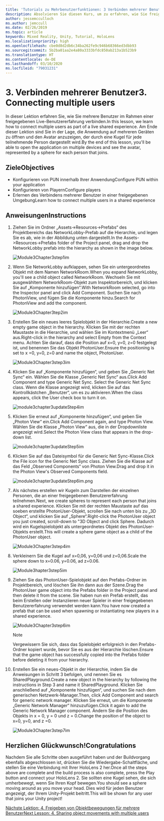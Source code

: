 ```yaml
---
title: 'Tutorials zu Mehrbenutzerfunktionen: 3 Verbinden mehrerer Benutzer'
description: Absolvieren Sie diesen Kurs, um zu erfahren, wie Sie freigegebene Mehrbenutzerumgebungen innerhalb einer HoloLens 2-Anwendung implementieren.
author: jessemcculloch
ms.author: jemccull
ms.date: 02/26/2019
ms.topic: article
keywords: Mixed Reality, Unity, Tutorial, HoloLens
ms.localizationpriority: high
ms.openlocfilehash: cbe0d8d2db6c34ba262fe9c946b68366ed3dbb93
ms.sourcegitcommit: 5b2ba01aa2e4a80a3333bfdc850ab213a1b523b9
ms.translationtype: HT
ms.contentlocale: de-DE
ms.lasthandoff: 03/10/2020
ms.locfileid: "79031231"
---
```

# <a name="3-connecting-multiple-users"></a><span data-ttu-id="dc452-105">3. Verbinden mehrerer Benutzer</span><span class="sxs-lookup"><span data-stu-id="dc452-105">3. Connecting multiple users</span></span>

<span data-ttu-id="dc452-106">In dieser Lektion erfahren Sie, wie Sie mehrere Benutzer im Rahmen einer freigegebenen Live-Benutzererfahrung verbinden.</span><span class="sxs-lookup"><span data-stu-id="dc452-106">In this lesson, we learn how to connect multiple users as part of a live shared experience.</span></span> <span data-ttu-id="dc452-107">Am Ende dieser Lektion sind Sie in der Lage, die Anwendung auf mehreren Geräten zu öffnen und den Avatar anzuzeigen, der durch eine Kugel für jede teilnehmende Person dargestellt wird.</span><span class="sxs-lookup"><span data-stu-id="dc452-107">By the end of this lesson, you'll be able to open the application on multiple devices and see the avatar, represented by a sphere for each person that joins.</span></span>

## <a name="objectives"></a><span data-ttu-id="dc452-108">Ziele</span><span class="sxs-lookup"><span data-stu-id="dc452-108">Objectives</span></span>

* <span data-ttu-id="dc452-109">Konfigurieren von PUN innerhalb Ihrer Anwendung</span><span class="sxs-lookup"><span data-stu-id="dc452-109">Configure PUN within your application</span></span>
* <span data-ttu-id="dc452-110">Konfigurieren von Playern</span><span class="sxs-lookup"><span data-stu-id="dc452-110">Configure players</span></span>
* <span data-ttu-id="dc452-111">Erlernen des Verbindens mehrerer Benutzer in einer freigegebenen Umgebung</span><span class="sxs-lookup"><span data-stu-id="dc452-111">Learn how to connect multiple users in a shared experience</span></span>

## <a name="instructions"></a><span data-ttu-id="dc452-112">Anweisungen</span><span class="sxs-lookup"><span data-stu-id="dc452-112">Instructions</span></span>

1. <span data-ttu-id="dc452-113">Ziehen Sie im Ordner „Assets->Resources->Prefabs“ des Projektbereichs das NetworkLobby-Prefab auf die Hierarchie, und legen Sie es ab, wie in der Abbildung unten dargestellt.</span><span class="sxs-lookup"><span data-stu-id="dc452-113">In the Assets->Resources->Prefabs folder of the Project panel, drag and drop the NetworkLobby prefab into the hierarchy as shown in the image below.</span></span>

    ![Module3Chapter3step1im](images/module3chapter3step1im.PNG)

2. <span data-ttu-id="dc452-115">Wenn Sie NetworkLobby aufklappen, sehen Sie ein untergeordnetes Objekt mit dem Namen NetworkRoom.</span><span class="sxs-lookup"><span data-stu-id="dc452-115">When you expand NetworkLobby, you'll see a child object called NetworkRoom.</span></span> <span data-ttu-id="dc452-116">Wechseln Sie mit ausgewähltem NetworkRoom-Objekt zum Inspektorbereich, und klicken Sie auf „Komponente hinzufügen“.</span><span class="sxs-lookup"><span data-stu-id="dc452-116">With NetworkRoom selected, go into the Inspector panel and click Add Component.</span></span> <span data-ttu-id="dc452-117">Suchen Sie nach PhotonView, und fügen Sie die Komponente hinzu.</span><span class="sxs-lookup"><span data-stu-id="dc452-117">Search for PhotonView and add the component.</span></span>

    ![Module3Chapter3tep2im](images/module3chapter3step2im.PNG)

3. <span data-ttu-id="dc452-119">Erstellen Sie ein neues leeres Spielobjekt in der Hierarchie.</span><span class="sxs-lookup"><span data-stu-id="dc452-119">Create a new empty game object in the hierarchy.</span></span> <span data-ttu-id="dc452-120">Klicken Sie mit der rechten Maustaste in die Hierarchie, und wählen Sie im Kontextmenü „Leer“ aus.</span><span class="sxs-lookup"><span data-stu-id="dc452-120">Right-click in the hierarchy and select Empty from the Context menu.</span></span> <span data-ttu-id="dc452-121">Achten Sie darauf, dass die Position auf x=0, y=0, z=0 festgelegt ist, und benennen Sie das Objekt PhotonUser.</span><span class="sxs-lookup"><span data-stu-id="dc452-121">Ensure the positioning is set to x =0, y=0, z=0 and name the object, PhotonUser.</span></span>

    ![Module3Chapter3step3im](images/module3chapter3step3im.PNG)

4. <span data-ttu-id="dc452-123">Klicken Sie auf „Komponente hinzufügen“, und geben Sie „Generic Net Sync“ ein. Wählen Sie die Klasse „Generic Net Sync“ aus.</span><span class="sxs-lookup"><span data-stu-id="dc452-123">Click Add Component and type Generic Net Sync. Select the Generic Net Sync class.</span></span> <span data-ttu-id="dc452-124">Wenn die Klasse angezeigt wird, klicken Sie auf das Kontrollkästchen „Benutzer“, um es zu aktivieren.</span><span class="sxs-lookup"><span data-stu-id="dc452-124">When the class appears, click the User check box to turn it on.</span></span>

    ![module3chapter3updateStep4im](images/module3chapter3updateStep4im.png)

5. <span data-ttu-id="dc452-126">Klicken Sie erneut auf „Komponente hinzufügen“, und geben Sie „Photon View“ ein.</span><span class="sxs-lookup"><span data-stu-id="dc452-126">Click Add Component again, and type Photon View.</span></span> <span data-ttu-id="dc452-127">Wählen Sie die Klasse „Photon View“ aus, die in der Dropdownliste angezeigt wird.</span><span class="sxs-lookup"><span data-stu-id="dc452-127">Select the Photon View class that appears in the drop-down list.</span></span>

    ![module3chapter3updateStep5im](images/module3chapter3updateStep5im.png)

6. <span data-ttu-id="dc452-129">Klicken Sie auf das Dateisymbol für die Generic Net Sync-Klasse.</span><span class="sxs-lookup"><span data-stu-id="dc452-129">Click the File icon for the Generic Net Sync class.</span></span> <span data-ttu-id="dc452-130">Ziehen Sie die Klasse auf das Feld „Observed Components“ von Photon View.</span><span class="sxs-lookup"><span data-stu-id="dc452-130">Drag and drop it in the Photon View's Observed Components field.</span></span>

    ![module3chapter3updateStep6im.png](images/module3chapter3updateStep6im.png)

7. <span data-ttu-id="dc452-132">Als nächstes erstellen wir Kugeln zum Darstellen der einzelnen Personen, die an einer freigegebenen Benutzererfahrung teilnehmen.</span><span class="sxs-lookup"><span data-stu-id="dc452-132">Next, we create spheres to represent each person that joins a shared experience.</span></span> <span data-ttu-id="dc452-133">Klicken Sie mit der rechten Maustaste auf das soeben erstellte PhotonUser-Objekt, scrollen Sie nach unten bis zu „3D Object“, und klicken Sie auf „Sphere“.</span><span class="sxs-lookup"><span data-stu-id="dc452-133">Right-click the PhotonUser object you just created, scroll-down to "3D Object and click Sphere.</span></span> <span data-ttu-id="dc452-134">Dadurch wird ein Kugelspielobjekt als untergeordnetes Objekt des PhotonUser-Objekts erstellt.</span><span class="sxs-lookup"><span data-stu-id="dc452-134">This will create a sphere game object as a child of the PhotonUser object.</span></span>

    ![Module3Chapter3step4im](images/module3chapter3step4im.PNG)

8. <span data-ttu-id="dc452-136">Verkleinern Sie die Kugel auf x=0,06, y=0,06 und z=0,06.</span><span class="sxs-lookup"><span data-stu-id="dc452-136">Scale the sphere down to x=0.06, y=0.06, ad z=0.06.</span></span>

    ![Module3hapter3step5im](images/module3chapter3step5im.PNG)

9. <span data-ttu-id="dc452-138">Ziehen Sie das PhotonUser-Spielobjekt auf den Prefabs-Ordner im Projektbereich, und löschen Sie ihn dann aus der Szene.</span><span class="sxs-lookup"><span data-stu-id="dc452-138">Drag the PhotonUser game object into the Prefabs folder in the Project panel and then delete it from the scene.</span></span> <span data-ttu-id="dc452-139">Sie haben nun ein Prefab erstellt, das beim Erstellen oder Instanziieren neuer Spieler in einer freigegebenen Benutzererfahrung verwendet werden kann.</span><span class="sxs-lookup"><span data-stu-id="dc452-139">You have now created a prefab that can be used when spawning or instantiating new players in a shared experience.</span></span>

    ![Module3Chapter3step6im](images/module3chapter3step6im.PNG)

    >[!NOTE]
    ><span data-ttu-id="dc452-141">Vergewissern Sie sich, dass das Spielobjekt erfolgreich in den Prefabs-Ordner kopiert wurde, bevor Sie es aus der Hierarchie löschen.</span><span class="sxs-lookup"><span data-stu-id="dc452-141">Ensure that the game object has successfully copied into the Prefabs folder before deleting it from your hierarchy.</span></span>

10. <span data-ttu-id="dc452-142">Erstellen Sie ein neues-Objekt in der Hierarchie, indem Sie die Anweisungen in Schritt 3 befolgen, und nennen Sie es SharedPlayground.</span><span class="sxs-lookup"><span data-stu-id="dc452-142">Create a new object in the hierarchy by following the instructions in Step 3 and name it SharedPlayground.</span></span> <span data-ttu-id="dc452-143">Klicken Sie anschließend auf „Komponente hinzufügen“, und suchen Sie nach dem generischen Netzwerk-Manager.</span><span class="sxs-lookup"><span data-stu-id="dc452-143">Then, click Add Component and search for generic network manager.</span></span>  <span data-ttu-id="dc452-144">Klicken Sie erneut, um die Komponente „Generic Network Manager“ hinzuzufügen.</span><span class="sxs-lookup"><span data-stu-id="dc452-144">Click it again to add the Generic Network Manager component.</span></span> <span data-ttu-id="dc452-145">Ändern Sie die Position des Objekts in x = 0, y = 0 und z = 0.</span><span class="sxs-lookup"><span data-stu-id="dc452-145">Change the position of the object to x=0, y=0, and z =0.</span></span>

    ![Module3Chapter3step7im](images/module3chapter3step7im.PNG)

## <a name="congratulations"></a><span data-ttu-id="dc452-147">Herzlichen Glückwunsch!</span><span class="sxs-lookup"><span data-stu-id="dc452-147">Congratulations</span></span>

<span data-ttu-id="dc452-148">Nachdem Sie alle Schritte oben ausgeführt haben und der Buildvorgang ebenfalls abgeschlossen ist, drücken Sie die Wiedergabe-Schaltfläche, und stellen Sie eine Verbindung mit Ihrer HoloLens 2 her.</span><span class="sxs-lookup"><span data-stu-id="dc452-148">Once all the steps above are complete and the build process is also complete, press the Play button and connect your HoloLens 2.</span></span> <span data-ttu-id="dc452-149">Sie sollten eine Kugel sehen, die sich umherbewegt, wenn Sie Ihren Kopf bewegen.</span><span class="sxs-lookup"><span data-stu-id="dc452-149">You should see a sphere moving around as you move your head.</span></span> <span data-ttu-id="dc452-150">Dies wird für jeden Benutzer angezeigt, der Ihrem Unity-Projekt beitritt.</span><span class="sxs-lookup"><span data-stu-id="dc452-150">This will be shown for any user that joins your Unity project!</span></span>

<span data-ttu-id="dc452-151">[Nächste Lektion: 4. Freigeben von Objektbewegungen für mehrere Benutzer](mrlearning-sharing(photon)-ch4.md)</span><span class="sxs-lookup"><span data-stu-id="dc452-151">[Next Lesson: 4. Sharing object movements with multiple users](mrlearning-sharing(photon)-ch4.md)</span></span>
